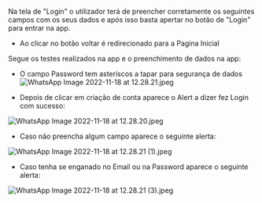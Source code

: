 Na tela de "Login" o utilizador terá de preencher corretamente os seguintes campos com os seus dados e após isso basta apertar no botão de "Login" para entrar na app.

- Ao clicar no botão voltar é redirecionado para a Pagina Inicial

Segue os testes realizados na app e o preenchimento de dados na app:

- O campo Password tem asteriscos a tapar para segurança de dados
![WhatsApp Image 2022-11-18 at 12.28.21.jpeg](/.attachments/WhatsApp%20Image%202022-11-18%20at%2012.28.21-c8ea291c-6e1b-46d9-a21d-66893726d39a.jpeg)

- Depois de clicar em criação de conta aparece o Alert a dizer fez Login com sucesso:

![WhatsApp Image 2022-11-18 at 12.28.20.jpeg](/.attachments/WhatsApp%20Image%202022-11-18%20at%2012.28.20-d048c43f-8f4e-4272-a5f4-758193622e06.jpeg)

- Caso não preencha algum campo aparece o seguinte alerta:

![WhatsApp Image 2022-11-18 at 12.28.21 (1).jpeg](/.attachments/WhatsApp%20Image%202022-11-18%20at%2012.28.21%20(1)-21d20e08-03b3-4855-b287-3a798e13aadc.jpeg)

- Caso tenha se enganado no Email ou na Password aparece o seguinte alerta:

![WhatsApp Image 2022-11-18 at 12.28.21 (3).jpeg](/.attachments/WhatsApp%20Image%202022-11-18%20at%2012.28.21%20(3)-cdabe280-96df-44c8-a6be-c13bfa76e315.jpeg)





